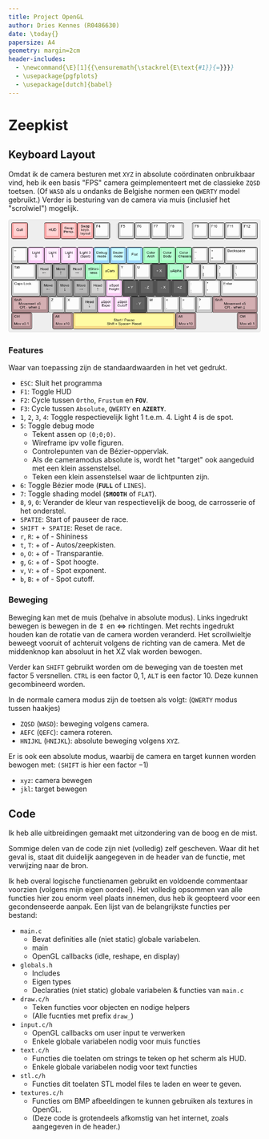 ```yaml
---
title: Project OpenGL
author: Dries Kennes (R0486630)
date: \today{}
papersize: A4
geometry: margin=2cm
header-includes:
  - \newcommand{\E}[1]{{\ensuremath{\stackrel{E\text{#1}}{=}}}}
  - \usepackage{pgfplots}
  - \usepackage[dutch]{babel}
---
```


# Zeepkist

## Keyboard Layout

Omdat ik de camera besturen met `XYZ` in absolute coördinaten onbruikbaar vind, heb ik een basis "FPS" camera geimplementeert met de classieke `ZQSD` toetsen. (Of `WASD` als u ondanks de Belgishe normen een `QWERTY` model gebruikt.) Verder is besturing van de camera via muis (inclusief het "scrolwiel") mogelijk.

![Keyboard layout](assets/keyboard-layout.png)

### Features

Waar van toepassing zijn de standaardwaarden in het vet gedrukt.

+ `ESC`: Sluit het programma
+ `F1`: Toggle HUD
+ `F2`: Cycle tussen `Ortho`, `Frustum` en **`FOV`**.
+ `F3`: Cycle tussen `Absolute`, `QWERTY` en **`AZERTY`**.
+ `1`, `2`, `3`, `4`: Toggle respectievelijk light 1 t.e.m. 4. Light 4 is de spot.
+ `5`: Toggle debug mode
  + Tekent assen op `(0;0;0)`.
  + Wireframe ipv volle figuren.
  + Controlepunten van de Bézier-oppervlak.
  + Als de cameramodus absolute is, wordt het "target" ook aangeduid met een klein assenstelsel.
  + Teken een klein assenstelsel waar de lichtpunten zijn.
+ `6`: Toggle Bézier mode (**`FULL`** of `LINES`).
+ `7`: Toggle shading model (**`SMOOTH`** of `FLAT`).
+ `8`, `9`, `0`: Verander de kleur van respectievelijk de boog, de carrosserie of het onderstel.
+ `SPATIE`: Start of pauseer de race.
+ `SHIFT + SPATIE`: Reset de race.
+ `r`, `R`: + of - Shininess
+ `t`, `T`: + of - Autos/zeepkisten.
+ `o`, `O`: + of - Transparantie.
+ `g`, `G`: + of - Spot hoogte.
+ `v`, `V`: + of - Spot exponent.
+ `b`, `B`: + of - Spot cutoff.

### Beweging

Beweging kan met de muis (behalve in absolute modus). Links ingedrukt bewegen is bewegen in de $\Updownarrow$ en $\Leftrightarrow$ richtingen. Met rechts ingedrukt houden kan de rotatie van de camera worden veranderd. Het scrollwieltje beweegt vooruit of achteruit volgens de richting van de camera. Met de middenknop kan absoluut in het XZ vlak worden bewogen.

Verder kan `SHIFT` gebruikt worden om de beweging van de toesten met factor $5$ versnellen. `CTRL` is een factor $0,1$, `ALT` is een factor $10$. Deze kunnen gecombineerd worden.

In de normale camera modus zijn de toetsen als volgt:
(`QWERTY` modus tussen haakjes)

+ `ZQSD` (`WASD`): beweging volgens camera.
+ `AEFC` (`QEFC`): camera roteren.
+ `HNIJKL` (`HNIJKL`): absolute beweging volgens `XYZ`.

Er is ook een absolute modus, waarbij de camera en target kunnen worden bewogen met:
`(SHIFT` is hier een factor $-1$)

+ `xyz`: camera bewegen
+ `jkl`: target bewegen

## Code

Ik heb alle uitbreidingen gemaakt met uitzondering van de boog en de mist.

Sommige delen van de code zijn niet (volledig) zelf gescheven. Waar dit het geval is, staat dit duidelijk aangegeven in de header van de functie, met verwijzing naar de bron.

Ik heb overal logische functienamen gebruikt en voldoende commentaar voorzien (volgens mijn eigen oordeel). Het volledig opsommen van alle functies hier zou enorm veel plaats innemen, dus heb ik geopteerd voor een gecondenseerde aanpak.
Een lijst van de belangrijkste functies per bestand: 

+ `main.c`
  + Bevat definities alle (niet static) globale variabelen.
  + main
  + OpenGL callbacks (idle, reshape, en display)
+ `globals.h`
  + Includes
  + Eigen types
  + Declaraties (niet static) globale variabelen & functies van `main.c`
+ `draw.c/h`
  + Teken functies voor objecten en nodige helpers
  + (Alle fucnties met prefix `draw_`)
+ `input.c/h`
  + OpenGL callbacks om user input te verwerken
  + Enkele globale variabelen nodig voor muis functies
+ `text.c/h`
  + Functies die toelaten om strings te teken op het scherm als HUD.
  + Enkele globale variabelen nodig voor text functies
+ `stl.c/h`
  + Functies dit toelaten STL model files te laden en weer te geven.
+ `textures.c/h`
  + Functies om BMP afbeeldingen te kunnen gebruiken als textures in OpenGL.
  + (Deze code is grotendeels afkomstig van het internet, zoals aangegeven in de header.)
